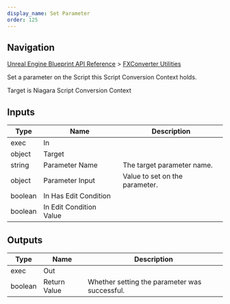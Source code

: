 ```yaml
---
display_name: Set Parameter
order: 125
---
```

## Navigation

[Unreal Engine Blueprint API Reference](https://dev.epicgames.com/documentation/en-us/unreal-engine/BlueprintAPI) > [FXConverter Utilities](https://dev.epicgames.com/documentation/en-us/unreal-engine/BlueprintAPI/FXConverterUtilities)

Set a parameter on the Script this Script Conversion Context holds.

Target is Niagara Script Conversion Context

## Inputs

| Type | Name | Description |
| --- | --- | --- |
| exec | In |  |
| object | Target |  |
| string | Parameter Name | The target parameter name. |
| object | Parameter Input | Value to set on the parameter. |
| boolean | In Has Edit Condition |  |
| boolean | In Edit Condition Value |  |

## Outputs

| Type | Name | Description |
| --- | --- | --- |
| exec | Out |  |
| boolean | Return Value | Whether setting the parameter was successful. |
